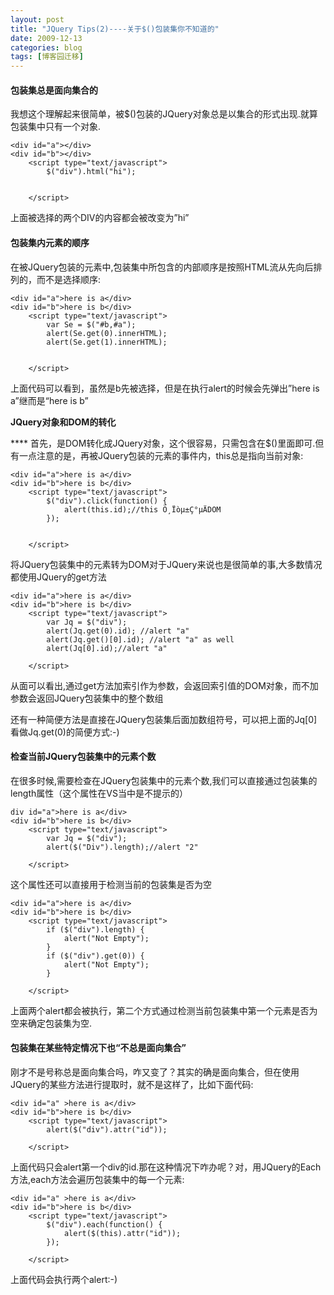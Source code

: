```yaml
---
layout: post
title: "JQuery Tips(2)----关于$()包装集你不知道的"
date: 2009-12-13
categories: blog
tags: [博客园迁移]
---
```


#### **包装集总是面向集合的**

我想这个理解起来很简单，被$\(\)包装的JQuery对象总是以集合的形式出现.就算包装集中只有一个对象.
    
    
    <div id="a"></div>
    <div id="b"></div>
        <script type="text/javascript">
            $("div").html("hi");
            
            
        </script>

上面被选择的两个DIV的内容都会被改变为”hi”

#### 

#### **包装集内元素的顺序**

在被JQuery包装的元素中,包装集中所包含的内部顺序是按照HTML流从先向后排列的，而不是选择顺序:
    
    
    <div id="a">here is a</div>
    <div id="b">here is b</div>
        <script type="text/javascript">
            var Se = $("#b,#a");
            alert(Se.get(0).innerHTML);
            alert(Se.get(1).innerHTML);
            
            
        </script>

上面代码可以看到，虽然是b先被选择，但是在执行alert的时候会先弹出”here is a”继而是“here is b”

**JQuery对象和DOM的转化**

**** 首先，是DOM转化成JQuery对象，这个很容易，只需包含在$\(\)里面即可.但有一点注意的是，再被JQuery包装的元素的事件内，this总是指向当前对象:
    
    
    <div id="a">here is a</div>
    <div id="b">here is b</div>
        <script type="text/javascript">
            $("div").click(function() {
                alert(this.id);//this Ö¸Ïòµ±Ç°µÄDOM
            });
            
            
        </script>

将JQuery包装集中的元素转为DOM对于JQuery来说也是很简单的事,大多数情况都使用JQuery的get方法
    
    
    <div id="a">here is a</div>
    <div id="b">here is b</div>
        <script type="text/javascript">
            var Jq = $("div");
            alert(Jq.get(0).id); //alert "a"
            alert(Jq.get()[0].id); //alert "a" as well
            alert(Jq[0].id);//alert "a"
            
        </script>

从面可以看出,通过get方法加索引作为参数，会返回索引值的DOM对象，而不加参数会返回JQuery包装集中的整个数组

还有一种简便方法是直接在JQuery包装集后面加数组符号，可以把上面的Jq\[0\]看做Jq.get\(0\)的简便方式:-\)

#### **检查当前JQuery包装集中的元素个数**

在很多时候,需要检查在JQuery包装集中的元素个数,我们可以直接通过包装集的length属性（这个属性在VS当中是不提示的）
    
    
    div id="a">here is a</div>
    <div id="b">here is b</div>
        <script type="text/javascript">
            var Jq = $("div");
            alert($("Div").length);//alert "2"
            
        </script>

这个属性还可以直接用于检测当前的包装集是否为空
    
    
    <div id="a">here is a</div>
    <div id="b">here is b</div>
        <script type="text/javascript">
            if ($("div").length) {
                alert("Not Empty");
            }
            if ($("div").get(0)) {
                alert("Not Empty");
            }
            
        </script>

上面两个alert都会被执行，第二个方式通过检测当前包装集中第一个元素是否为空来确定包装集为空. 

#### **包装集在某些特定情况下也“不总是面向集合”**

刚才不是号称总是面向集合吗，咋又变了？其实的确是面向集合，但在使用JQuery的某些方法进行提取时，就不是这样了，比如下面代码:
    
    
    <div id="a" >here is a</div>
    <div id="b">here is b</div>
        <script type="text/javascript">
            alert($("div").attr("id"));
            
        </script>

上面代码只会alert第一个div的id.那在这种情况下咋办呢？对，用JQuery的Each方法,each方法会遍历包装集中的每一个元素:
    
    
    <div id="a" >here is a</div>
    <div id="b">here is b</div>
        <script type="text/javascript">
            $("div").each(function() {
                alert($(this).attr("id"));
            });
            
        </script>

上面代码会执行两个alert:-\) 
